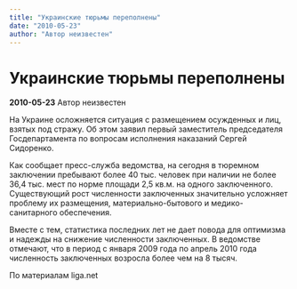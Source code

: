 ```yaml
---
title: "Украинские тюрьмы переполнены"
date: "2010-05-23"
author: "Автор неизвестен"
---
```


# Украинские тюрьмы переполнены

**2010-05-23** Автор неизвестен

На Украине осложняется ситуация с размещением осужденных и лиц, взятых под стражу. Об этом заявил первый заместитель председателя Госдепартамента по вопросам исполнения наказаний Сергей Сидоренко.

Как сообщает пресс-служба ведомства, на сегодня в тюремном заключении пребывают более 40 тыс. человек при наличии не более 36,4 тыс. мест по норме площади 2,5 кв.м. на одного заключенного. Существующий рост численности заключенных значительно усложняет проблему их размещения, материально-бытового и медико-санитарного обеспечения.

Вместе с тем, статистика последних лет не дает повода для оптимизма и надежды на снижение численности заключенных. В ведомстве отмечают, что в период с января 2009 года по апрель 2010 года численность заключенных возросла более чем на 8 тысяч.

По материалам liga.net